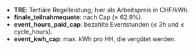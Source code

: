 - **TRE**: Tertiäre Regelleistung; hier als Arbeitspreis in CHF/kWh.
- **finale_teilnahmequote**: nach Cap (≤ 62.9%).
- **event_hours_paid_cap**: bezahlte Eventstunden (≤ 3h und ≤ cycle_hours).
- **event_kwh_cap**: max. kWh pro HH, die vergütet werden.
